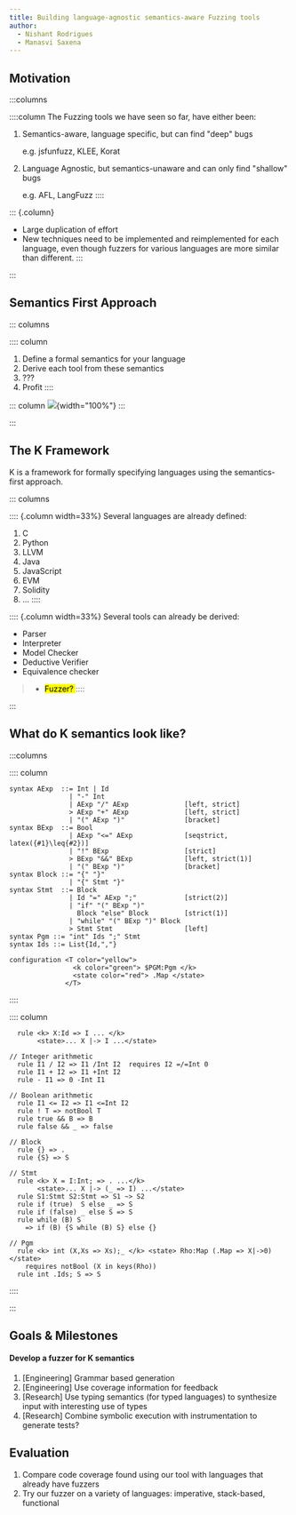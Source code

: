 ```yaml
---
title: Building language-agnostic semantics-aware Fuzzing tools
author:
  - Nishant Rodrigues
  - Manasvi Saxena
---
```


Motivation
----------

:::columns

::::column
The Fuzzing tools we have seen so far, have either been:

1.  Semantics-aware, language specific, but can find "deep" bugs

    e.g. jsfunfuzz, KLEE, Korat

2.  Language Agnostic, but semantics-unaware and can only find "shallow" bugs

    e.g. AFL, LangFuzz
::::

::: {.column}
-   Large duplication of effort
-   New techniques need to be implemented and reimplemented for each language,
    even though fuzzers for various languages are more similar than different.
:::

:::

Semantics First Approach
------------------------

::: columns

:::: column
1. Define a formal semantics for your language
2. Derive each tool from these semantics
3. ???
3. Profit
::::

::: column
![](../k.png){width="100%"}
:::

:::

The K Framework
---------------

K is a framework for formally specifying languages using the semantics-first approach.


::: columns

:::: {.column width=33%}
Several languages are already defined:

1.  C
2.  Python
3.  LLVM
4.  Java
5.  JavaScript
6.  EVM
7.  Solidity
8.  ...
::::

:::: {.column width=33%}
Several tools can already be derived:

* Parser
* Interpreter
* Model Checker
* Deductive Verifier
* Equivalence checker

>  * <mark> Fuzzer? </mark>
::::

:::

What do K semantics look like?
------------------------------

:::columns

:::: column


```k
syntax AExp  ::= Int | Id
               | "-" Int
               | AExp "/" AExp              [left, strict]
               > AExp "+" AExp              [left, strict]
               | "(" AExp ")"               [bracket]
syntax BExp  ::= Bool
               | AExp "<=" AExp             [seqstrict, latex({#1}\leq{#2})]
               | "!" BExp                   [strict]
               > BExp "&&" BExp             [left, strict(1)]
               | "(" BExp ")"               [bracket]
syntax Block ::= "{" "}"
               | "{" Stmt "}"
syntax Stmt  ::= Block
               | Id "=" AExp ";"            [strict(2)]
               | "if" "(" BExp ")"
                 Block "else" Block         [strict(1)]
               | "while" "(" BExp ")" Block
               > Stmt Stmt                  [left]
syntax Pgm ::= "int" Ids ";" Stmt
syntax Ids ::= List{Id,","}
```

```k
configuration <T color="yellow">
                <k color="green"> $PGM:Pgm </k>
                <state color="red"> .Map </state>
              </T>
```

::::

:::: column


```k
  rule <k> X:Id => I ... </k>
       <state>... X |-> I ...</state>

// Integer arithmetic
  rule I1 / I2 => I1 /Int I2  requires I2 =/=Int 0
  rule I1 + I2 => I1 +Int I2
  rule - I1 => 0 -Int I1

// Boolean arithmetic
  rule I1 <= I2 => I1 <=Int I2
  rule ! T => notBool T
  rule true && B => B
  rule false && _ => false

// Block
  rule {} => .
  rule {S} => S

// Stmt
  rule <k> X = I:Int; => . ...</k>
       <state>... X |-> (_ => I) ...</state>
  rule S1:Stmt S2:Stmt => S1 ~> S2
  rule if (true)  S else _ => S
  rule if (false) _ else S => S
  rule while (B) S
    => if (B) {S while (B) S} else {}

// Pgm
  rule <k> int (X,Xs => Xs);_ </k> <state> Rho:Map (.Map => X|->0) </state>
    requires notBool (X in keys(Rho))
  rule int .Ids; S => S
```
::::

:::


Goals & Milestones
------------------

#### Develop a fuzzer for K semantics

1. [Engineering] Grammar based generation
2. [Engineering] Use coverage information for feedback
3. [Research]    Use typing semantics (for typed languages) to synthesize
                 input with interesting use of types
4. [Research]    Combine symbolic execution with instrumentation to generate tests?

Evaluation
----------

1. Compare code coverage found using our tool with languages that already have fuzzers
2. Try our fuzzer on a variety of languages: imperative, stack-based, functional


